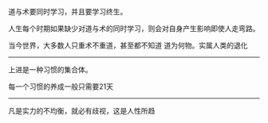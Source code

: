 道与术要同时学习，并且要学习终生。

人生每个时期如果缺少对道与术的同时学习，则会对自身产生影响即使人走弯路。

  

当今世界，大多数人只重术不重道，甚至都不知道 道为何物。实属人类的退化
___
上进是一种习惯的集合体。

每一个习惯的养成一般只需要21天
___
凡是实力的不均衡，就必有歧视，这是人性所趋